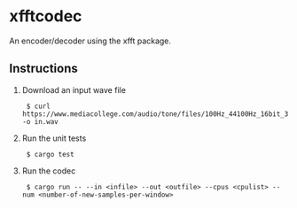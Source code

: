xfftcodec
=========

An encoder/decoder using the xfft package.

Instructions
------------

1. Download an input wave file

        $ curl https://www.mediacollege.com/audio/tone/files/100Hz_44100Hz_16bit_30sec.wav -o in.wav

2. Run the unit tests

        $ cargo test

3. Run the codec

        $ cargo run -- --in <infile> --out <outfile> --cpus <cpulist> --num <number-of-new-samples-per-window>
